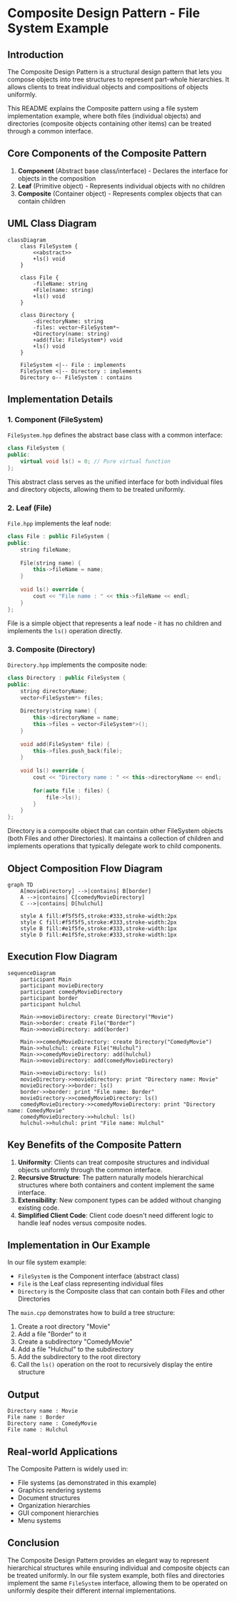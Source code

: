 # Composite Design Pattern - File System Example

## Introduction

The Composite Design Pattern is a structural design pattern that lets you compose objects into tree structures to represent part-whole hierarchies. It allows clients to treat individual objects and compositions of objects uniformly.

This README explains the Composite pattern using a file system implementation example, where both files (individual objects) and directories (composite objects containing other items) can be treated through a common interface.

## Core Components of the Composite Pattern

1. **Component** (Abstract base class/interface) - Declares the interface for objects in the composition
2. **Leaf** (Primitive object) - Represents individual objects with no children
3. **Composite** (Container object) - Represents complex objects that can contain children

## UML Class Diagram

```mermaid
classDiagram
    class FileSystem {
        <<abstract>>
        +ls() void
    }
    
    class File {
        -fileName: string
        +File(name: string)
        +ls() void
    }
    
    class Directory {
        -directoryName: string
        -files: vector~FileSystem*~
        +Directory(name: string)
        +add(file: FileSystem*) void
        +ls() void
    }
    
    FileSystem <|-- File : implements
    FileSystem <|-- Directory : implements
    Directory o-- FileSystem : contains
```

## Implementation Details

### 1. Component (FileSystem)

`FileSystem.hpp` defines the abstract base class with a common interface:

```cpp
class FileSystem {
public:
    virtual void ls() = 0; // Pure virtual function
};
```

This abstract class serves as the unified interface for both individual files and directory objects, allowing them to be treated uniformly.

### 2. Leaf (File)

`File.hpp` implements the leaf node:

```cpp
class File : public FileSystem {
public:
    string fileName;
    
    File(string name) {
        this->fileName = name;
    }
    
    void ls() override {
        cout << "File name : " << this->fileName << endl;
    }
};
```

File is a simple object that represents a leaf node - it has no children and implements the `ls()` operation directly.

### 3. Composite (Directory)

`Directory.hpp` implements the composite node:

```cpp
class Directory : public FileSystem {
public:
    string directoryName;
    vector<FileSystem*> files;
    
    Directory(string name) {
        this->directoryName = name;
        this->files = vector<FileSystem*>();
    }
    
    void add(FileSystem* file) {
        this->files.push_back(file);
    }
    
    void ls() override {
        cout << "Directory name : " << this->directoryName << endl;
        
        for(auto file : files) {
            file->ls();
        }
    }
};
```

Directory is a composite object that can contain other FileSystem objects (both Files and other Directories). It maintains a collection of children and implements operations that typically delegate work to child components.

## Object Composition Flow Diagram

```mermaid
graph TD
    A[movieDirectory] -->|contains| B[border]
    A -->|contains| C[comedyMovieDirectory]
    C -->|contains| D[hulchul]

    style A fill:#f5f5f5,stroke:#333,stroke-width:2px
    style C fill:#f5f5f5,stroke:#333,stroke-width:2px
    style B fill:#e1f5fe,stroke:#333,stroke-width:1px
    style D fill:#e1f5fe,stroke:#333,stroke-width:1px
```

## Execution Flow Diagram

```mermaid
sequenceDiagram
    participant Main
    participant movieDirectory
    participant comedyMovieDirectory
    participant border
    participant hulchul
    
    Main->>movieDirectory: create Directory("Movie")
    Main->>border: create File("Border")
    Main->>movieDirectory: add(border)
    
    Main->>comedyMovieDirectory: create Directory("ComedyMovie")
    Main->>hulchul: create File("Hulchul")
    Main->>comedyMovieDirectory: add(hulchul)
    Main->>movieDirectory: add(comedyMovieDirectory)
    
    Main->>movieDirectory: ls()
    movieDirectory->>movieDirectory: print "Directory name: Movie"
    movieDirectory->>border: ls()
    border->>border: print "File name: Border"
    movieDirectory->>comedyMovieDirectory: ls()
    comedyMovieDirectory->>comedyMovieDirectory: print "Directory name: ComedyMovie"
    comedyMovieDirectory->>hulchul: ls()
    hulchul->>hulchul: print "File name: Hulchul"
```

## Key Benefits of the Composite Pattern

1. **Uniformity**: Clients can treat composite structures and individual objects uniformly through the common interface.
2. **Recursive Structure**: The pattern naturally models hierarchical structures where both containers and content implement the same interface.
3. **Extensibility**: New component types can be added without changing existing code.
4. **Simplified Client Code**: Client code doesn't need different logic to handle leaf nodes versus composite nodes.

## Implementation in Our Example

In our file system example:
- `FileSystem` is the Component interface (abstract class)
- `File` is the Leaf class representing individual files
- `Directory` is the Composite class that can contain both Files and other Directories

The `main.cpp` demonstrates how to build a tree structure:
1. Create a root directory "Movie"
2. Add a file "Border" to it
3. Create a subdirectory "ComedyMovie"
4. Add a file "Hulchul" to the subdirectory
5. Add the subdirectory to the root directory
6. Call the `ls()` operation on the root to recursively display the entire structure

## Output

```
Directory name : Movie
File name : Border
Directory name : ComedyMovie
File name : Hulchul
```

## Real-world Applications

The Composite Pattern is widely used in:
- File systems (as demonstrated in this example)
- Graphics rendering systems
- Document structures
- Organization hierarchies
- GUI component hierarchies
- Menu systems

## Conclusion

The Composite Design Pattern provides an elegant way to represent hierarchical structures while ensuring individual and composite objects can be treated uniformly. In our file system example, both files and directories implement the same `FileSystem` interface, allowing them to be operated on uniformly despite their different internal implementations.

